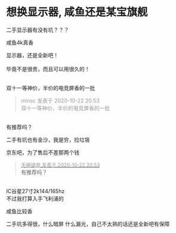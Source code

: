 # 想换显示器, 咸鱼还是某宝旗舰


二手显示器有没有坑？？？

咸鱼4k真香

显示器，还是全新吧！<br />
<br />
毕竟不是很贵，而且可以用很久的！<br />
<br />
<img src="static/image/smiley/default/lol.gif" smilieid="12" border="0" alt="" /><img src="static/image/smiley/default/lol.gif" smilieid="12" border="0" alt="" /><img src="static/image/smiley/default/lol.gif" smilieid="12" border="0" alt="" />

双十一等神价，半价的电竞屏香的一批

<div class="quote"><blockquote><font color="#999999">minsc 发表于 2020-10-22 20:53</font><br />
<font color="#999999">双十一等神价，半价的电竞屏香的一批</font></blockquote></div><br />
有推荐吗？

二手有坑也有金沙，我是穷，捡垃圾

京东吧，为了售后不差那两个钱

<div class="quote"><blockquote><font size="2"><a href="https://www.hostloc.com/forum.php?mod=redirect&amp;goto=findpost&amp;pid=9337954&amp;ptid=757347" target="_blank"><font color="#999999">手握键盘 发表于 2020-10-22 20:53</font></a></font><br />
有推荐吗？</blockquote></div><br />
IC谷星27寸2k144/165hz<br />
不过我打算入手飞利浦的

咸鱼比较香

二手坑多得很，什么暗屏 什么漏光，自己不太熟的话还是全新吧有保障

